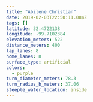 ```yaml
---
title: "Abilene Christian"
date: 2019-02-03T22:50:11.084Z
tags: []
latitude: 32.4722138
longitude: -99.7102384
elevation_meters: 522
distance_meters: 400
lap_lanes: 8
home_lanes: 8
surface_type: artificial
colors:
  - purple
turn_diameter_meters: 78.3
turn_radius_b_meters: 37.06
steeple_water_location: inside
---
```


